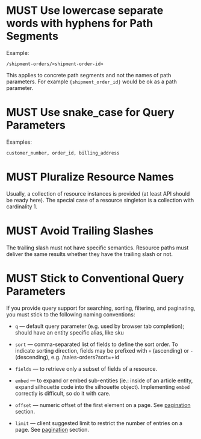 # MUST Use lowercase separate words with hyphens for Path Segments

Example:

``` http
/shipment-orders/<shipment-order-id>
```

This applies to concrete path segments and not the names of path
parameters. For example `{shipment_order_id}` would be ok as a path
parameter.

# MUST Use snake_case for Query Parameters

Examples:

    customer_number, order_id, billing_address

# MUST Pluralize Resource Names

Usually, a collection of resource instances is provided (at least API
should be ready here). The special case of a resource singleton is a
collection with cardinality 1.

# MUST Avoid Trailing Slashes

The trailing slash must not have specific semantics. Resource paths must
deliver the same results whether they have the trailing slash or not.

# MUST Stick to Conventional Query Parameters

If you provide query support for searching, sorting, filtering, and
paginating, you must stick to the following naming conventions:

  - `q` — default query parameter (e.g. used by browser tab completion);
    should have an entity specific alias, like sku

  - `sort` — comma-separated list of fields
    to define the sort order. To indicate sorting direction, fields may
    be prefixed with `+` (ascending) or `-` (descending), e.g.
    /sales-orders?sort=+id

  - `fields` — to retrieve only a subset of fields of a resource.

  - `embed` — to expand or embed sub-entities (ie.: inside of an
    article entity, expand silhouette code into the silhouette object).
    Implementing `embed` correctly is difficult, so do it with care.

  - `offset` — numeric offset of the first element on a page. See
    [pagination](pagination.md) section.

  - `limit` — client suggested limit to restrict the number of entries
    on a page. See [pagination](pagination.md) section.
